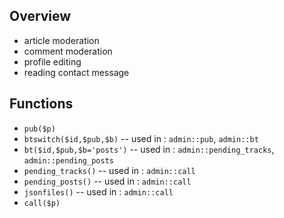 ## Overview

- article moderation
- comment moderation
- profile editing
- reading contact message

## Functions

- `pub($p)`
- `btswitch($id,$pub,$b)` -- used in : `admin::pub`, `admin::bt`
- `bt($id,$pub,$b='posts')` -- used in : `admin::pending_tracks`, `admin::pending_posts`
- `pending_tracks()` -- used in : `admin::call`
- `pending_posts()` -- used in : `admin::call`
- `jsonfiles()` -- used in : `admin::call`
- `call($p)`
